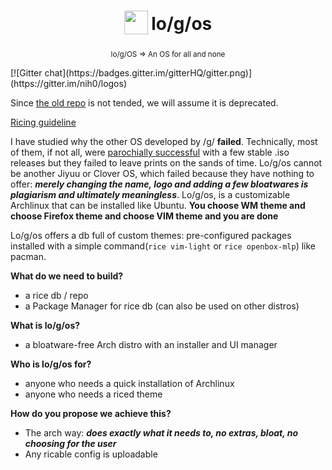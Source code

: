 <h1 align="center">
<sub>
<img src="https://avatars3.githubusercontent.com/u/11442270"
      height="38"
      width="38">
</sub>
lo/g/os
</h1>
<p align="center">
<sup>
      lo/g/OS => An OS for all and none
</sup>
<br>
</p>
[![Gitter chat](https://badges.gitter.im/gitterHQ/gitter.png)](https://gitter.im/nih0/logos)

Since [the old repo](https://github.com/Gent00man/logos) is not tended, we will assume it is deprecated.

[Ricing guideline](https://github.com/install-logos/rice/wiki/logos-ricing-guideline)

I have studied why the other OS developed by /g/ **failed**. Technically, most of them, if not all, were [parochially successful](http://static.jiyuu.xyz/video/ppkg.htm) with a few stable .iso releases but they failed to leave prints on the sands of time. Lo/g/os cannot be another Jiyuu or Clover OS, which failed because they have nothing to offer: ***merely changing the name, logo and adding a few bloatwares is plagiarism and ultimately meaningless***. Lo/g/os, is a customizable Archlinux that can be installed like Ubuntu. **You choose WM theme and choose Firefox theme and choose VIM theme and you are done**

Lo/g/os offers a db full of custom themes: pre-configured packages installed with a simple command(`rice vim-light` or `rice openbox-mlp`) like pacman.

**What do we need to build?**
* a rice db / repo
* a Package Manager for rice db (can also be used on other distros)

**What is lo/g/os?**
* a bloatware-free Arch distro with an installer and UI manager

**Who is lo/g/os for?**
* anyone who needs a quick installation of Archlinux
* anyone who needs a riced theme

**How do you propose we achieve this?**
* The arch way: ***does exactly what it needs to, no extras, bloat, no choosing for the user***
* Any ricable config is uploadable
